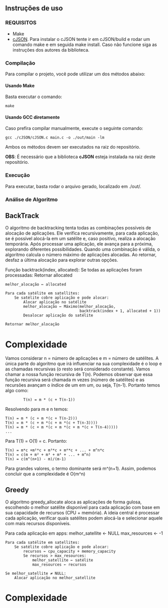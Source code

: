 ## Instruções de uso

### REQUISITOS
- Make
- [cJSON](https://github.com/DaveGamble/cJSON). Para instalar o cJSON tente ir em cJSON/build e rodar um comando make e em seguida make install.  Caso não funcione siga as instruções dos autores da biblioteca.

### Compilação
Para compilar o projeto, você pode utilizar um dos métodos abaixo:

#### Usando Make
Basta executar o comando:
```
make
```
#### Usando GCC diretamente
Caso prefira compilar manualmente, execute o seguinte comando:
```
gcc ./cJSON/cJSON.c main.c -o ./out/main -lm
```
Ambos os métodos devem ser executados na raiz do repositório.

**OBS**: É necessário que a biblioteca **cJSON** esteja instalada na raiz deste repositório.

### Execução

Para executar, basta rodar o arquivo gerado, localizado em ./out/.

### Análise de Algoritmo

## BackTrack

O algoritmo de backtracking tenta todas as combinações possíveis de alocação de aplicações. Ele verifica recursivamente, para cada aplicação, se é possível alocá-la em um satélite e, caso positivo, realiza a alocação temporária. Após processar uma aplicação, ele avança para a próxima, explorando diferentes possibilidades. Quando uma combinação é válida, o algoritmo calcula o número máximo de aplicações alocadas. Ao retornar, desfaz a última alocação para explorar outras opções.

Função backtrack(index, allocated):
    Se todas as aplicações foram processadas:
        Retornar allocated

    melhor_alocação ← allocated

    Para cada satélite em satellites:
        Se satélite cobre aplicação e pode alocar:
            Alocar aplicação no satélite
            melhor_alocação ← Máximo(melhor_alocação, 
                                     backtrack(index + 1, allocated + 1))
            Desalocar aplicação do satélite

    Retornar melhor_alocação

# Complexidade

Vamos considerar n = número de aplicações e m = número de satélites. A única parte do algoritmo que irá influenciar na sua complexidade é o loop e as chamadas recursivas (o resto será considerado constante).
Vamos chamar a nossa função recursiva de T(n). Podemos observar que essa função recursiva será chamada m vezes (número de satélites) e as recursões avançam o índice de um em um, ou seja, T(n-1). Portanto temos algo como:

            T(n) = m * (c + T(n-1))

Resolvendo para m e n temos:

    T(n) = m * (c + m *(c + T(n-2)))
    T(n) = m * (c + m *(c + m *(c + T(n-3))))
    T(n) = m * (c + m *(c + m *(c + m *(c + T(n-4)))))
    ...

Para T(1) = O(1) = c. Portanto:

    T(n) = m*c +m²*c + m³*c + m⁴*c + ... + m^n*c
    T(n) = c(m + m² + m³ + m⁴ + ... + m^n)
    T(n) = c(m^(n+1) - m)/(m-1)

Para grandes valores, o termo dominante será m^(n+1). Assim, podemos concluir que a complexidade é O(m^n)

## Greedy

O algoritmo greedy_allocate aloca as aplicações de forma gulosa, escolhendo o melhor satélite disponível para cada aplicação com base em sua capacidade de recursos (CPU + memória). A ideia central é processar cada aplicação, verificar quais satélites podem alocá-la e selecionar aquele com mais recursos disponíveis.

Para cada aplicação em apps:
    melhor_satellite ← NULL
    max_resources ← -1

    Para cada satélite em satellites:
        Se satélite cobre aplicação e pode alocar:
            recursos ← cpu_capacity + memory_capacity
            Se recursos > max_resources:
                melhor_satellite ← satélite
                max_resources ← recursos

    Se melhor_satellite ≠ NULL:
        Alocar aplicação no melhor_satellite

# Complexidade

